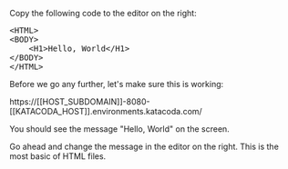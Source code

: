 Copy the following code to the editor on the right:

<pre class="file" data-filename="index.html" data-target="replace">
&lt;HTML&gt;
&lt;BODY&gt;
    &lt;H1&gt;Hello, World&lt;/H1&gt;
&lt;/BODY&gt;
&lt;/HTML&gt;
</pre>

Before we go any further, let's make sure this is working:

https://[[HOST_SUBDOMAIN]]-8080-[[KATACODA_HOST]].environments.katacoda.com/

You should see the message "Hello, World" on the screen.

Go ahead and change the message in the editor on the right.  This is the most basic of HTML files.